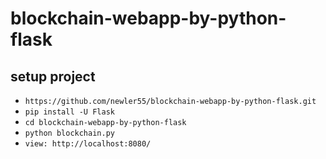 # blockchain-webapp-by-python-flask

## setup project

  - `https://github.com/newler55/blockchain-webapp-by-python-flask.git`
  - `pip install -U Flask`
  - `cd blockchain-webapp-by-python-flask`
  - `python blockchain.py`
  - `view: http://localhost:8080/`
